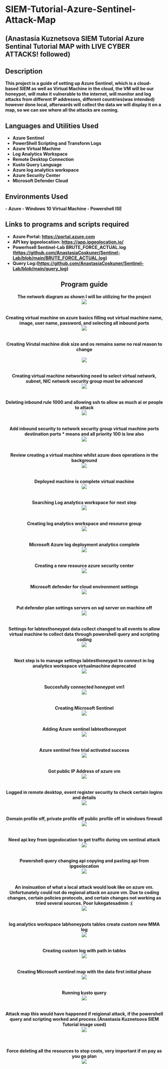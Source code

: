 <h1>SIEM-Tutorial-Azure-Sentinel-Attack-Map</h1>

<h2>(Anastasia Kuznetsova SIEM Tutorial Azure Sentinal Tutorial MAP with LIVE CYBER ATTACKS! followed)</h2>

<h2>Description</h2>
<b>This project is a guide of setting up Azure Sentinel, which is a cloud-based SIEM as well as Virtual Machine in the cloud, the VM will be our honeypot, will make it vulnerable to the internet, will monitor and log attacks from different IP addresses, different countries(was intended) however done local, afterwards will collect the data we will display it on a map, so we can see where all the attacks are coming.
<br/>

<h2>Languages and Utilities Used</h2>

- <b>Azure Sentinel</b> 
- <b>PowerShell Scripting and Transform Logs</b>
- <b>Azure Virtual Machine</b>
- <b>Log Analytics Workspace</b>
- <b>Remote Desktop Connection</b>
- <b>Kusto Query Language</b>
- <b>Azure log analytics workspace</b>
- <b>Azure Security Center</b>
- <b>Microsoft Defender Cloud</b>

<h2>Environments Used</h2>
- <b>Azure</b>
- <b>Windows 10 Virtual Machine</b>
- <b>Powershell ISE</b>



<h2>Links to programs and scripts required</h2>

- <b>Azure Portal:</b> https://portal.azure.com
- <b>API key ipgeolocation:</b> https://app.ipgeolocation.io/
- <b>Powerhsell Sentinel-Lab BRUTE_FORCE_ACTUAL.log (https://github.com/AnastasiaCoskuner/Sentinel-Lab/blob/main/BRUTE_FORCE_ACTUAL.log)
- <b>Query Log:</b>(https://github.com/AnastasiaCoskuner/Sentinel-Lab/blob/main/query_log)   

<h2 align="center">Program guide</h2>

<p align="center">
<b>The network diagram as shown I will be utilizing for the project</b> <br/>
<img src="https://i.imgur.com/HKW2M6b.jpeg"/>
<br />
<br />
<br />
<b>Creating virtual machine on azure basics filling out virtual machine name, image, user name, password, and selecting all inbound ports</b><br/> 
<img src="https://i.imgur.com/H5fQJrO.jpeg"/>
<br />
<br />
<br/>
<b>Creating Virutal machine disk size and os remains same no real reason to change<br/><br/>
<img src="https://i.imgur.com/YMlrCEu.jpeg"/>
<br />
<br />
<br/>
<b>Creating virtual machine networking need to select virtual network, subnet, NIC network security group must be advanced</b><br/> 
<img src="https://i.imgur.com/5Eevo5L.jpeg"/>
<br />
<br />
<br/>
<b>Deleting inbound rule 1000 and allowing ssh to allow as much ai or people to attack</b> <br/>
<img src="https://i.imgur.com/Yfp9XnK.jpeg"/>
<br />
<br />
<br/>
<b>Add inbound security to network security group virtual machine ports destination ports * means and all priority 100 is low also </b> <br/>
<img src="https://i.imgur.com/v80IQzL.jpeg"/>
<br />
<br />
<br/>
<b>Review creating a virtual machine whilst azure does operations in the background</b> <br/>
<img src="https://i.imgur.com/c0OGtDp.jpeg"/>
<br />
<br />
<br/>
<b>Deployed machine is complete virtual machine</b> <br/>
<img src="https://i.imgur.com/VfGl590.jpeg"/>
<br />
<br />
<br/>
<b>Searching Log analytics workspace for next step</b> <br/>
<img src="https://i.imgur.com/sJvUcCk.jpeg"/>
<br />
<br />
<br/>
<b>Creating log analytics workspace and resource group</b> <br/>
<img src="https://i.imgur.com/5vLONyj.jpeg"/>
<br />
<br />
<br/>
<b>Microsoft Azure log deployment analytics complete</b> <br/>
<img src="https://i.imgur.com/2J9NZio.jpeg"/>
<br />
<br />
<br/>
<b>Creating a new resource azure security center</b> <br/>
<img src="https://i.imgur.com/tkShJ27.jpeg"/>
<br />
<br />
<br/>
<b>Microsoft defender for cloud environment settings</b> <br/>
<img src="https://i.imgur.com/QSuR8d3.jpeg"/>
<br />
<br />
<br/>
<b>Put defender plan settings servers on sql server on machine off <br/>
<img src="https://i.imgur.com/6dhq38H.jpeg"/>
<br />
<br />
<br/>
<b>Settings for labtesthoneypot data collect changed to all events to allow virtual machine to collect data through powershell query and scripting coding <br/>
<img src="https://i.imgur.com/2r5c6ls.jpeg"/>
<br />
<br />
<br/>
<b>Next step is to manage settings labtesthoneypot to connect in log analytics workspace virtualmachine deprecated</b> <br/>
<img src="https://i.imgur.com/p9Fhaf1.jpeg"/>
<br />
<br />
<br/>
<b>Succesfully connected honeypot vm1</b> <br/>
<img src="https://i.imgur.com/eHgOESk.jpeg"/>
<br />
<br />
<br/>
<b>Creating Microsoft Sentinel </b> <br/>
<img src="https://i.imgur.com/hPvMxrO.jpeg"/>
<br />
<br />
<br/>
<b>Adding Azure sentinel labtesthoneypot</b> <br/>
<img src="https://i.imgur.com/30Iarwm.jpeg"/>
<br />
<br />
<br/>
<b>Azure sentinel free trial activated success</b> <br/>
<img src="https://i.imgur.com/B3Wc8gY.jpeg"/>
<br />
<br />
<br/>
<b>Got public IP Address of azure vm</b> <br/>
<img src="https://i.imgur.com/4fWccXO.jpeg"/>
<br />
<br />
<br/>
<b>Logged in remote desktop, event register security to check certain logins and details</b> <br/>
<img src="https://i.imgur.com/dO1rwwu.jpeg"/>
<br />
<br />
<br/>
<b>Domain profile off, private profile off public profile off in windows firewall</b> <br/>
<img src="https://i.imgur.com/CVCB0jy.jpeg"/>
<br />
<br />
<br/>
<b>Need api key from ipgeolocation to get traffic during vm sentinal attack</b> <br/>
<img src="https://i.imgur.com/5Ivm4j1.jpeg"/>
<br />
<br />
<br/>
<b>Powershell query changing api copying and pasting api from ipgeolocation</b> <br/>
<img src="https://i.imgur.com/LX7SPp1.jpeg"/>
<br />
<br />
<br/>
<b>An insinuation of what a local attack would look like on azure vm. Unfortunately could not do regional attack on azure vm. Due to coding changes, certain policies protocols, and certain changes not working as tried several sources. Poor lukegatesadmin :( </b> <br/>
<img src="https://i.imgur.com/EJ3ORAw.jpeg"/>
<br />
<br />
<br/>
<b>log analytics workspace labhoneypots tables create custom new MMA log</b> <br/>
<img src="https://i.imgur.com/7KSIwJ6.jpeg"/>
<br />
<br />
<br/>
<b>Creating custom log with path in tables</b> <br/>
<img src="https://i.imgur.com/PBAS8C6.jpeg"/>
<br />
<br />
<br/>
<b>Creating Microsoft sentinel map with the data first initial phase</b> <br/>
<img src="https://i.imgur.com/VH1finw.jpeg"/>
<br />
<br />
<br/>
<b>Running kusto query</b> <br/>
<img src="https://i.imgur.com/x7Cihnf.jpeg"/>
<br />
<br />
<br />
<b>Attack map this would have happened if reigional attack, if the powershell query and scripting worked and process.(Anastasia Kuznetsova SIEM Tutorial image used)</b> <br/>
<img src="https://i.imgur.com/6c9MEm5.jpeg"/>
<br />
<br />
<br/>
<br/>
<b>Force deleting all the resources to stop costs, very important if on pay as you go plan</b> <br/>
<img src="https://i.imgur.com/DFf8IgL.jpeg"/>
<br />
<br />
<br/>
